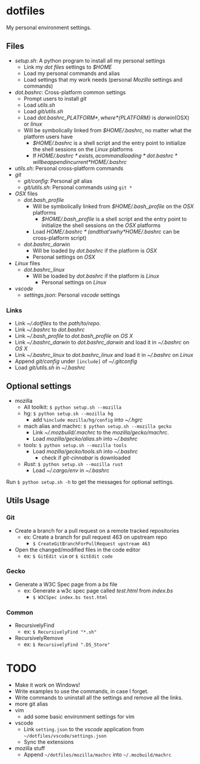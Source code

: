 # dotfiles
My personal environment settings.

## Files
- *setup.sh*: A python program to install all my personal settings
  - Link my *dot files* settings to *$HOME*
  - Load my personal commands and alias
  - Load settings that my work needs (personal *Mozilla* settings and commands)
- *dot.bashrc*: Cross-platform common settings
  - Prompt users to install *git*
  - Load *utils.sh*
  - Load *git/utils.sh*
  - Load *dot.bashrc_${PLATFORM}*, where *${PLATFORM}* is *darwin*(OSX) or *linux*
  - Will be symbolically linked from *$HOME/.bashrc*, no matter what the platform users have
    - *$HOME/.bashrc* is a shell script and the entry point to initialize the shell sessions on the *Linux* platforms
    - If *$HOME/.bashrc* exists, a command loading *dot.bashrc* will be append in current *$HOME/.bashrc*
- *utils.sh*: Personal cross-platform commands
- *git*
  - *git/config*: Personal *git* alias
  - *git/utils.sh*: Personal commands using `git *`
- *OSX* files
  - *dot.bash_profile*
    - Will be symbolically linked from *$HOME/.bash_profile* on the *OSX* platforms
      - *$HOME/.bash_profile* is a shell script and the entry point to initialize the shell sessions on the *OSX* platforms
    - Load *$HOME/.bashrc* (and that's why *$HOME/.bashrc* can be cross-platform script)
  - *dot.bashrc_darwin*
    - Will be loaded by *dot.bashrc* if the platform is *OSX*
    - Personal settings on *OSX*
- *Linux* files
  - *dot.bashrc_linux*
    - Will be loaded by *dot.bashrc* if the platform is *Linux*
      - Personal settings on *Linux*
- *vscode*
  - *settings.json*: Personal *vscode* settings

### Links
- Link *~/.dotfiles* to the *path/to/repo*.
- Link *~/.bashrc* to *dot.bashrc*
- Link *~/.bash_profile* to *dot.bash_profile* on *OS X*
- Link *~/.bashrc_darwin* to *dot.bashrc_darwin* and load it in *~/.bashrc* on *OS X*
- Link *~/.bashrc_linux* to *dot.bashrc_linux* and load it in *~/.bashrc* on *Linux*
- Append *git/config* under `[include]` of *~/.gitconfig*
- Load *git/utils.sh* in *~/.bashrc*

## Optional settings
- mozilla
  - All toolkit: `$ python setup.sh --mozilla`
  - hg: `$ python setup.sh --mozilla hg`
    - add `%include mozilla/hg/config` into *~/.hgrc*
  - mach alias and machrc: ```$ python setup.sh --mozilla gecko```
    - Link *~/.mozbuild/.machrc* to the *mozilla/gecko/machrc*.
    - Load *mozilla/gecko/alias.sh* into *~/.bashrc*
  - tools: `$ python setup.sh --mozilla tools`
    - Load *mozilla/gecko/tools.sh* into *~/.bashrc*
      - check if *git-cinnabar* is downloaded
  - *Rust*: `$ python setup.sh --mozilla rust`
    - Load *~/.cargo/env* in *~/.bashrc*

Run `$ python setup.sh -h` to get the messages for optional settings.

## Utils Usage
### Git
- Create a branch for a pull request on a remote tracked repositories
  - ex: Create a branch for pull request 463 on upstream repo
    - `$ CreateGitBranchForPullRequest upstream 463`
- Open the changed/modified files in the code editor
  - ex: `$ GitEdit vim` or `$ GitEdit code`
### Gecko
- Generate a W3C Spec page from a _bs_ file
  - ex: Generate a w3c spec page called _test.html_ from _index.bs_
    - `$ W3CSpec index.bs test.html`
### Common
- RecursivelyFind
  - ex: `$ RecursivelyFind "*.sh"`
- RecursivelyRemove
  - ex: `$ RecursivelyFind ".DS_Store"`

# TODO
- Make it work on Windows!
- Write examples to use the commands, in case I forget.
- Write commands to uninstall all the settings and remove all the links.
- more git alias
- vim
  - add some basic environment settings for vim
- vscode
  - Link `setting.json` to the *vscode* application from `~/dotfiles/vscode/settings.json`
  - Sync the extensions
- mozilla stuff
  - Append `~/dotfiles/mozilla/machrc` into `~/.mozbuild/machrc`
